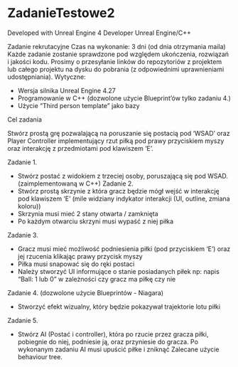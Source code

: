 # ZadanieTestowe2

Developed with Unreal Engine 4
Developer Unreal Engine/C++

Zadanie rekrutacyjne
Czas na wykonanie: 3 dni (od dnia otrzymania maila)
Każde zadanie zostanie sprawdzone pod względem ukończenia, rozwiązań i jakości
kodu. Prosimy o przesyłanie linków do repozytoriów z projektem lub całego projektu
na dysku do pobrania (z odpowiednimi uprawnieniami udostępniania).
Wytyczne:
- Wersja silnika Unreal Engine 4.27
- Programowanie w C++ (dozwolone użycie Blueprint’ów tylko zadaniu 4.)
- Użycie “Third person template” jako bazy

  
Cel zadania

Stwórz prostą grę pozwalającą na poruszanie się postacią pod ‘WSAD’ oraz Player
Controller implementujący rzut piłką pod prawy przyciskiem myszy oraz interakcję z
przedmiotami pod klawiszem ‘E’.

Zadanie 1.
- Stwórz postać z widokiem z trzeciej osoby, poruszającą się pod WSAD.
(zaimplementowaną w C++)
Zadanie 2.
- Stwórz prostą skrzynie z która gracz będzie mógł wejść w interakcję pod
klawiszem ‘E’ (mile widziany indykator interakcji (UI, outline, zmiana koloru))
- Skrzynia musi mieć 2 stany otwarta / zamknięta
- Po każdym otwarciu skrzyni musi wypaść z niej piłka

Zadanie 3.
- Gracz musi mieć możliwość podniesienia piłki (pod przyciskiem ‘E’) oraz jej
rzucenia klikając prawy przycisk myszy
- Piłka musi snapować się do ręki postaci
- Należy stworzyć UI informujące o stanie posiadanych piłek np: napis “Ball: 1
lub 0” w zależności czy gracz ma piłkę czy nie

Zadanie 4. (dozwolone użycie Blueprintów - Niagara)
- Stworzyć efekt wizualny, który będzie pokazywał trajektorie lotu piłki

Zadanie 5.
- Stwórz AI (Postać i controller), która po rzucie przez gracza piłki, pobiegnie do
niej, podniesie ją, oraz przyniesie do gracza. Po wykonanym zadaniu AI musi
upuścić piłke i zniknąć
Zalecane użycie behaviour tree.

